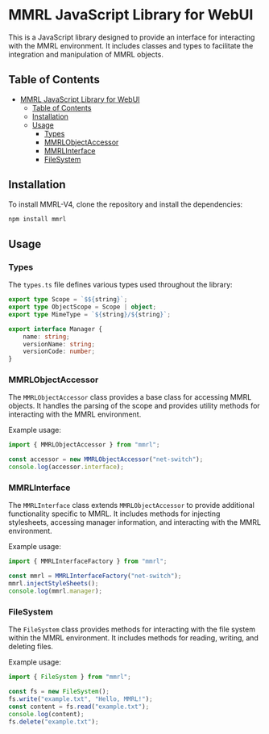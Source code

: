 # MMRL JavaScript Library for WebUI

This is a JavaScript library designed to provide an interface for interacting with the MMRL environment. It includes classes and types to facilitate the integration and manipulation of MMRL objects.

## Table of Contents

- [MMRL JavaScript Library for WebUI](#mmrl-javascript-library-for-webui)
  - [Table of Contents](#table-of-contents)
  - [Installation](#installation)
  - [Usage](#usage)
    - [Types](#types)
    - [MMRLObjectAccessor](#mmrlobjectaccessor)
    - [MMRLInterface](#mmrlinterface)
    - [FileSystem](#filesystem)

## Installation

To install MMRL-V4, clone the repository and install the dependencies:

```sh
npm install mmrl
```

## Usage

### Types

The `types.ts` file defines various types used throughout the library:

```typescript
export type Scope = `$${string}`;
export type ObjectScope = Scope | object;
export type MimeType = `${string}/${string}`;

export interface Manager {
    name: string;
    versionName: string;
    versionCode: number;
}
```

### MMRLObjectAccessor

The `MMRLObjectAccessor` class provides a base class for accessing MMRL objects. It handles the parsing of the scope and provides utility methods for interacting with the MMRL environment.

Example usage:

```typescript
import { MMRLObjectAccessor } from "mmrl";

const accessor = new MMRLObjectAccessor("net-switch");
console.log(accessor.interface);
```

### MMRLInterface

The `MMRLInterface` class extends `MMRLObjectAccessor` to provide additional functionality specific to MMRL. It includes methods for injecting stylesheets, accessing manager information, and interacting with the MMRL environment.

Example usage:

```typescript
import { MMRLInterfaceFactory } from "mmrl";

const mmrl = MMRLInterfaceFactory("net-switch");
mmrl.injectStyleSheets();
console.log(mmrl.manager);
```

### FileSystem

The `FileSystem` class provides methods for interacting with the file system within the MMRL environment. It includes methods for reading, writing, and deleting files.

Example usage:

```typescript
import { FileSystem } from "mmrl";

const fs = new FileSystem();
fs.write("example.txt", "Hello, MMRL!");
const content = fs.read("example.txt");
console.log(content);
fs.delete("example.txt");
```